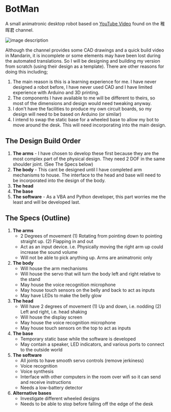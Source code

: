 # BotMan
A small animatronic desktop robot based on [YouTube Video](https://www.youtube.com/watch?v=FmKTiH5Lca4) found on the 稚晖君 channel.

![image description](BampyBampy/BotMan/images/inspiration.jpg)

Although the channel provides some CAD drawings and a quick build video in Mandarin, it is incomplete or some elements may have been lost during the automated translations. So I will be designing and building my version from scratch (using their design as a template). There are other reasons for doing this including;

1. The main reason is this is a learning experience for me. I have never designed a robot before, I have never used CAD and I have limited experience with Arduino and 3D printing.
2. The components I have available to me will be different to theirs, so most of the dimensions and design would need tweaking anyway.
3. I don't have the facilities to produce my own circuit boards, so my design will need to be based on Arduino (or similar)
4. I intend to swap the static base for a wheeled base to allow my bot to move around the desk. This will need incorporating into the main design.

## The Design Build Order
1. **The arms** - I have chosen to develop these first because they are the most complex part of the physical design. They need 2 DOF in the same shoulder joint. (See The Specs below)
2. **The body** - This cant be designed until I have completed arm mechanisms to house. The interface to the head and base will need to be incorporated into the design of the body.
3. **The head**
4. **The base**
5. **The software** - As a VBA and Python developer, this part worries me the least and will be developed last.

## The Specs (Outline)
1. **The arms**
   - 2 Degrees of movement (1) Rotating from pointing down to pointing straight up. (2) Flapping in and out
   - Act as an input device. i.e. Physically moving the right arm up could increase the sound volume
   - Will not be able to pick anything up. Arms are animatronic only
3. **The body**
   - Will house the arm mechanisms
   - Will house the servo that will turn the body left and right relative to the stand
   - May house the voice recognition microphone
   - May house touch sensors on the belly and back to act as inputs
   - May have LEDs to make the belly glow
5. **The head**
   - Will have 2 degrees of movement (1) Up and down, i.e. nodding (2) Left and right, i.e. head shaking
   - Will house the display screen
   - May house the voice recognition microphone
   - May house touch sensors on the top to act as inputs
7. **The base**
   - Temporary static base while the software is developed
   - May contain a speaker, LED indicators, and various ports to connect to the outside world
9. **The software**
   - All joints to have smooth servo controls (remove jerkiness)
   - Voice recognition
   - Voice synthesis 
   - Interface with other computers in the room over wifi so it can send and receive instructions
   - Needs a low-battery detector
11. **Alternative bases**
    - Investigate different wheeled designs
    - Needs to be able to stop before falling off the edge of the desk
